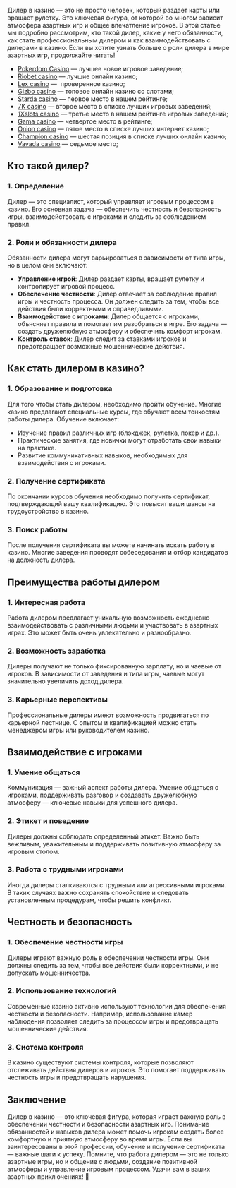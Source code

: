 Дилер в казино — это не просто человек, который раздает карты или вращает рулетку. Это ключевая фигура, от которой во многом зависит атмосфера азартных игр и общее впечатление игроков. В этой статье мы подробно рассмотрим, кто такой дилер, какие у него обязанности, как стать профессиональным дилером и как взаимодействовать с дилерами в казино. Если вы хотите узнать больше о роли дилера в мире азартных игр, продолжайте читать!

* [Pokerdom Casino](https://brandplay.link/FwVc4f) — лучшее новое игровое заведение;
* [Riobet casino](https://brandplay.link/TnjsxFvH) — лучшие онлайн казино;
* [Lex casino](https://brandplay.link/VMqNXPFs) —  проверенное казино;
* [Gizbo casino](https://brandplay.link/rvzLrVLp) — топовое онлайн казино со слотами;
* [Starda casino](https://brandplay.link/HDcDrxLk) — первое место в нашем рейтинге;
* [7K casino](https://brandplay.link/dd46bNgD) — второе место в списке лучших игровых заведений;
* [1Xslots casino](https://brandplay.link/J2ZbqMPZ) — третье место в нашем рейтинге игровых заведений;
* [Gama casino](https://brandplay.link/RD52jZbL) — четвертое место в рейтинге;
* [Onion casino](https://brandplay.link/8LcS6Djb) — пятое место в списке лучших интернет казино;
* [Champion casino](https://temon-gter.cfd/go/9n8?p56190p303844p3509t17502) — шестая позиция в списке лучших онлайн казино;
* [Vavada casino](https://vavadapartner.pro/?promo=75590753-cc8b-4c4a-8d71-99b7a2293439-jud\&target=register) — седьмое место;



## Кто такой дилер?

### 1. Определение

Дилер — это специалист, который управляет игровым процессом в казино. Его основная задача — обеспечить честность и безопасность игры, взаимодействовать с игроками и следить за соблюдением правил.

### 2. Роли и обязанности дилера

Обязанности дилера могут варьироваться в зависимости от типа игры, но в целом они включают:

* **Управление игрой**: Дилер раздает карты, вращает рулетку и контролирует игровой процесс.
* **Обеспечение честности**: Дилер отвечает за соблюдение правил игры и честность процесса. Он должен следить за тем, чтобы все действия были корректными и справедливыми.
* **Взаимодействие с игроками**: Дилер общается с игроками, объясняет правила и помогает им разобраться в игре. Его задача — создать дружелюбную атмосферу и обеспечить комфорт игрокам.
* **Контроль ставок**: Дилер следит за ставками игроков и предотвращает возможные мошеннические действия.

## Как стать дилером в казино?

### 1. Образование и подготовка

Для того чтобы стать дилером, необходимо пройти обучение. Многие казино предлагают специальные курсы, где обучают всем тонкостям работы дилера. Обучение включает:

* Изучение правил различных игр (блэкджек, рулетка, покер и др.).
* Практические занятия, где новички могут отработать свои навыки на практике.
* Развитие коммуникативных навыков, необходимых для взаимодействия с игроками.

### 2. Получение сертификата

По окончании курсов обучения необходимо получить сертификат, подтверждающий вашу квалификацию. Это повысит ваши шансы на трудоустройство в казино.

### 3. Поиск работы

После получения сертификата вы можете начинать искать работу в казино. Многие заведения проводят собеседования и отбор кандидатов на должность дилера.

## Преимущества работы дилером

### 1. Интересная работа

Работа дилером предлагает уникальную возможность ежедневно взаимодействовать с различными людьми и участвовать в азартных играх. Это может быть очень увлекательно и разнообразно.

### 2. Возможность заработка

Дилеры получают не только фиксированную зарплату, но и чаевые от игроков. В зависимости от заведения и типа игры, чаевые могут значительно увеличить доход дилера.

### 3. Карьерные перспективы

Профессиональные дилеры имеют возможность продвигаться по карьерной лестнице. С опытом и квалификацией можно стать менеджером игры или руководителем казино.

## Взаимодействие с игроками

### 1. Умение общаться

Коммуникация — важный аспект работы дилера. Умение общаться с игроками, поддерживать разговор и создавать дружелюбную атмосферу — ключевые навыки для успешного дилера.

### 2. Этикет и поведение

Дилеры должны соблюдать определенный этикет. Важно быть вежливым, уважительным и поддерживать позитивную атмосферу за игровым столом.

### 3. Работа с трудными игроками

Иногда дилеры сталкиваются с трудными или агрессивными игроками. В таких случаях важно сохранять спокойствие и следовать установленным процедурам, чтобы решить конфликт.

## Честность и безопасность

### 1. Обеспечение честности игры

Дилеры играют важную роль в обеспечении честности игры. Они должны следить за тем, чтобы все действия были корректными, и не допускать мошенничества.

### 2. Использование технологий

Современные казино активно используют технологии для обеспечения честности и безопасности. Например, использование камер наблюдения позволяет следить за процессом игры и предотвращать мошеннические действия.

### 3. Система контроля

В казино существуют системы контроля, которые позволяют отслеживать действия дилеров и игроков. Это помогает поддерживать честность игры и предотвращать нарушения.

## Заключение

Дилер в казино — это ключевая фигура, которая играет важную роль в обеспечении честности и безопасности азартных игр. Понимание обязанностей и навыков дилера может помочь игрокам создать более комфортную и приятную атмосферу во время игры. Если вы заинтересованы в этой профессии, обучение и получение сертификата — важные шаги к успеху. Помните, что работа дилером — это не только азартные игры, но и общение с людьми, создание позитивной атмосферы и управление игровым процессом. Удачи вам в ваших азартных приключениях! 🎉
